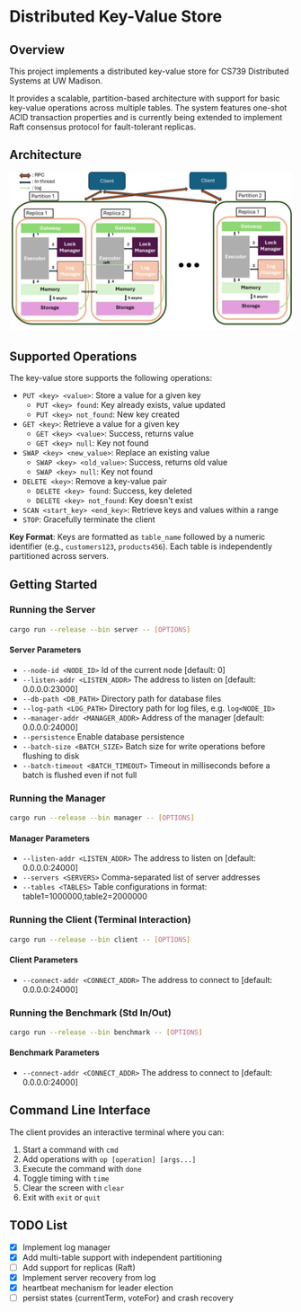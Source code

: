 # Distributed Key-Value Store

## Overview

This project implements a distributed key-value store for CS739 Distributed Systems at UW Madison. 

It provides a scalable, partition-based architecture with support for basic key-value operations across multiple tables. The system features one-shot ACID transaction properties and is currently being extended to implement Raft consensus protocol for fault-tolerant replicas.

## Architecture

![architecture](fig/architecture.jpg)

## Supported Operations

The key-value store supports the following operations:

- `PUT <key> <value>`: Store a value for a given key
  - `PUT <key> found`: Key already exists, value updated
  - `PUT <key> not_found`: New key created
- `GET <key>`: Retrieve a value for a given key
  - `GET <key> <value>`: Success, returns value
  - `GET <key> null`: Key not found
- `SWAP <key> <new_value>`: Replace an existing value
  - `SWAP <key> <old_value>`: Success, returns old value
  - `SWAP <key> null`: Key not found
- `DELETE <key>`: Remove a key-value pair
  - `DELETE <key> found`: Success, key deleted
  - `DELETE <key> not_found`: Key doesn't exist
- `SCAN <start_key> <end_key>`: Retrieve keys and values within a range
- `STOP`: Gracefully terminate the client

**Key Format**: Keys are formatted as `table_name` followed by a numeric identifier (e.g., `customers123`, `products456`). Each table is independently partitioned across servers.

## Getting Started

### Running the Server

```bash
cargo run --release --bin server -- [OPTIONS]
```

#### Server Parameters

- `--node-id <NODE_ID>`             Id of the current node [default: 0]
- `--listen-addr <LISTEN_ADDR>`      The address to listen on [default: 0.0.0.0:23000]
- `--db-path <DB_PATH>`              Directory path for database files
- `--log-path <LOG_PATH>`            Directory path for log files, e.g. `log<NODE_ID>`
- `--manager-addr <MANAGER_ADDR>`    Address of the manager [default: 0.0.0.0:24000]
- `--persistence`                    Enable database persistence
- `--batch-size <BATCH_SIZE>`        Batch size for write operations before flushing to disk
- `--batch-timeout <BATCH_TIMEOUT>`  Timeout in milliseconds before a batch is flushed even if not full

### Running the Manager

```bash
cargo run --release --bin manager -- [OPTIONS]
```

#### Manager Parameters

- `--listen-addr <LISTEN_ADDR>`  The address to listen on [default: 0.0.0.0:24000]
- `--servers <SERVERS>`          Comma-separated list of server addresses
- `--tables <TABLES>`            Table configurations in format: table1=1000000,table2=2000000

### Running the Client (Terminal Interaction)

```bash
cargo run --release --bin client -- [OPTIONS]
```

#### Client Parameters

- `--connect-addr <CONNECT_ADDR>`  The address to connect to [default: 0.0.0.0:24000]

### Running the Benchmark (Std In/Out)

```bash
cargo run --release --bin benchmark -- [OPTIONS]
```

#### Benchmark Parameters

- `--connect-addr <CONNECT_ADDR>`  The address to connect to [default: 0.0.0.0:24000]

## Command Line Interface

The client provides an interactive terminal where you can:

1. Start a command with `cmd`
2. Add operations with `op [operation] [args...]`
3. Execute the command with `done`
4. Toggle timing with `time`
5. Clear the screen with `clear`
6. Exit with `exit` or `quit`
 
## TODO List

- [x] Implement log manager
- [x] Add multi-table support with independent partitioning
- [ ] Add support for replicas (Raft)
- [x] Implement server recovery from log
- [x] heartbeat mechanism for leader election
- [ ] persist states {currentTerm, voteFor} and crash recovery